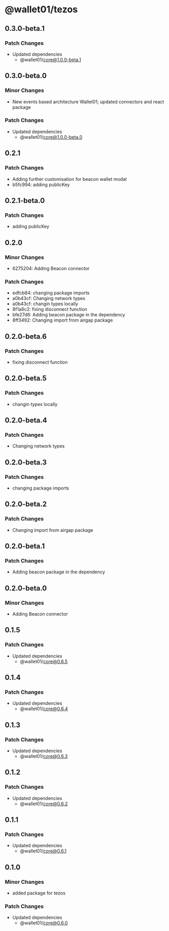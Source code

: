 # @wallet01/tezos

## 0.3.0-beta.1

### Patch Changes

- Updated dependencies
  - @wallet01/core@1.0.0-beta.1

## 0.3.0-beta.0

### Minor Changes

- New events based architecture Wallet01; updated connectors and react package

### Patch Changes

- Updated dependencies
  - @wallet01/core@1.0.0-beta.0

## 0.2.1

### Patch Changes

- Adding further customisation for beacon wallet modal
- b5fc994: adding publicKey

## 0.2.1-beta.0

### Patch Changes

- adding publicKey

## 0.2.0

### Minor Changes

- 6275204: Adding Beacon connector

### Patch Changes

- edfcb84: changing package imports
- a0b43cf: Changing network types
- a0b43cf: changin types locally
- 8f1a6c2: fixing disconnect function
- bfe27d6: Adding beacon package in the dependency
- 8ff3492: Changing import from airgap package

## 0.2.0-beta.6

### Patch Changes

- fixing disconnect function

## 0.2.0-beta.5

### Patch Changes

- changin types locally

## 0.2.0-beta.4

### Patch Changes

- Changing network types

## 0.2.0-beta.3

### Patch Changes

- changing package imports

## 0.2.0-beta.2

### Patch Changes

- Changing import from airgap package

## 0.2.0-beta.1

### Patch Changes

- Adding beacon package in the dependency

## 0.2.0-beta.0

### Minor Changes

- Adding Beacon connector

## 0.1.5

### Patch Changes

- Updated dependencies
  - @wallet01/core@0.6.5

## 0.1.4

### Patch Changes

- Updated dependencies
  - @wallet01/core@0.6.4

## 0.1.3

### Patch Changes

- Updated dependencies
  - @wallet01/core@0.6.3

## 0.1.2

### Patch Changes

- Updated dependencies
  - @wallet01/core@0.6.2

## 0.1.1

### Patch Changes

- Updated dependencies
  - @wallet01/core@0.6.1

## 0.1.0

### Minor Changes

- added package for tezos

### Patch Changes

- Updated dependencies
  - @wallet01/core@0.6.0
